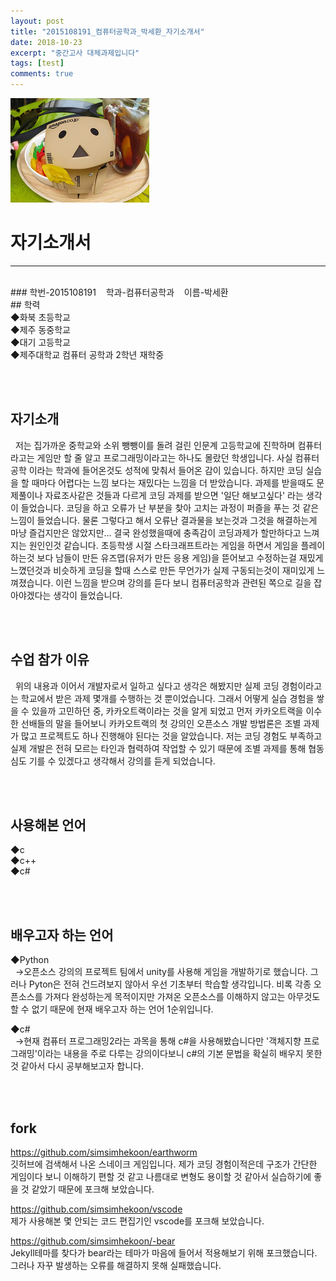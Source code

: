 ```yaml
---
layout: post
title: "2015108191_컴퓨터공학과_박세환_자기소개서"
date: 2018-10-23
excerpt: "중간고사 대체과제입니다"
tags: [test]
comments: true
---
```


![](./assets/img/danbo.jpg)

# 자기소개서
<hr/><br>
### 학번-2015108191  &nbsp;&nbsp;  학과-컴퓨터공학과  &nbsp;&nbsp;  이름-박세환<br>
## 학력<br>
◆화북 초등학교<br>
◆제주 동중학교<br>
◆대기 고등학교<br>
◆제주대학교 컴퓨터 공학과 2학년 재학중<br>

<br><br>

## 자기소개<br>
&nbsp;&nbsp;저는 집가까운 중학교와 소위 뺑뺑이를 돌려 걸린 인문계 고등학교에 진학하며 컴퓨터라고는 게임만 할 줄 알고 프로그래밍이라고는
하나도 몰랐던 학생입니다. 사실 컴퓨터공학 이라는 학과에 들어온것도 성적에 맞춰서 들어온 감이 있습니다. 하지만 코딩 실습을 할 때마다 어렵다는 느낌 보다는 재밌다는 느낌을 더 받았습니다.
과제를 받을때도 문제풀이나 자료조사같은 것들과 다르게 코딩 과제를 받으면 '일단 해보고싶다' 라는 생각이 들었습니다.
코딩을 하고 오류가 난 부분을 찾아 고치는 과정이 퍼즐을 푸는 것 같은 느낌이 들었습니다. 물론 그렇다고 해서 오류난 결과물을 
보는것과 그것을 해결하는게 마냥 즐겁지만은 않았지만... 결국 완성했을때에 충족감이 코딩과제가 할만하다고 느껴지는 원인인것 같습니다.
초등학생 시절 스타크래프트라는 게임을 하면서 게임을 플레이 하는것 보다 남들이 만든 유즈맵(유저가 만든 응용 게임)을 
뜯어보고 수정하는걸 재밌게 느꼈던것과 비슷하게 코딩을 할때 스스로 만든 무언가가 실제 구동되는것이 재미있게 느껴졌습니다.
이런 느낌을 받으며 강의를 듣다 보니 컴퓨터공학과 관련된 쪽으로 길을 잡아야겠다는 생각이 들었습니다.

<br><br>

## 수업 참가 이유<br>
&nbsp;&nbsp;위의 내용과 이어서 개발자로서 일하고 싶다고 생각은 해봤지만 실제 코딩 경험이라고는 학교에서 받은 과제 몇개를 수행하는 것 뿐이었습니다.
그래서 어떻게 실습 경험을 쌓을 수 있을까 고민하던 중, 카카오트랙이라는 것을 알게 되었고 먼저 카카오트랙을 이수한 선배들의 말을 들어보니 
카카오트랙의 첫 강의인 오픈소스 개발 방법론은 조별 과제가 많고 프로젝트도 하나 진행해야 된다는 것을 알았습니다. 저는 코딩 경험도 부족하고 
실제 개발은 전혀 모르는 타인과 협력하여 작업할 수 있기 때문에 조별 과제를 통해 협동심도 기를 수 있겠다고 생각해서 강의를 듣게 되었습니다.

<br><br>

## 사용해본 언어<br>
◆c<br>
◆c++<br>
◆c#<br>

<br><br>

## 배우고자 하는 언어<br>
◆Python<br>
&nbsp;&nbsp;→오픈소스 강의의 프로젝트 팀에서 unity를 사용해 게임을 개발하기로 했습니다. 그러나 Pyton은 전혀 건드려보지 않아서 우선 기초부터 학습할
  생각입니다. 비록 각종 오픈소스를 가져다 완성하는게 목적이지만 가져온 오픈소스를 이해하지 않고는 아무것도 할 수 없기 때문에 현재 배우고자
  하는 언어 1순위입니다.
  
◆c#<br>
&nbsp;&nbsp;→현재 컴퓨터 프로그래밍2라는 과목을 통해 c#을 사용해봤습니다만 '객체지향 프로그래밍'이라는 내용을 주로 다루는 강의이다보니 c#의 기본 문법을 확실히 배우지 못한것 같아서 다시 공부해보고자 합니다.

<br><br>

## fork<br>
<https://github.com/simsimhekoon/earthworm><br>
깃허브에 검색해서 나온 스네이크 게임입니다. 제가 코딩 경험이적은데 구조가 간단한 게임이다 보니 이해하기 편할 것 같고 나름대로 변형도
용이할 것 같아서 실습하기에 좋을 것 같았기 때문에 포크해 보았습니다.

<https://github.com/simsimhekoon/vscode><br>
제가 사용해본 몇 안되는 코드 편집기인  vscode를 포크해 보았습니다.

<https://github.com/simsimhekoon/-bear><br>
Jekyll테마를 찾다가 bear라는 테마가 마음에 들어서 적용해보기 위해 포크했습니다. 그러나 자꾸 발생하는 오류를 해결하지 못해 실패했습니다.

